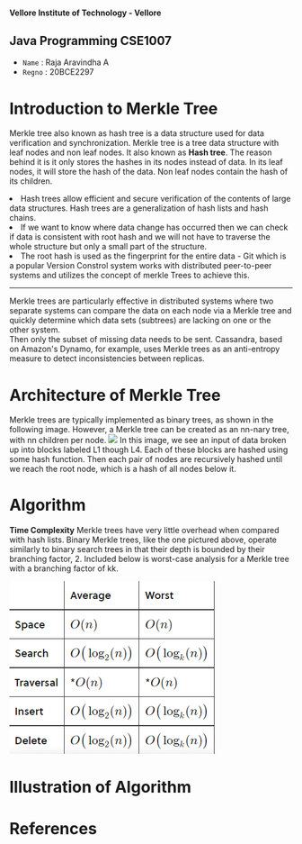 #### Vellore Institute of Technology - Vellore

## Java Programming CSE1007

- `Name` : Raja Aravindha A
- `Regno` : 20BCE2297

# Introduction to Merkle Tree

  Merkle tree also known as hash tree is a data structure used for data verification and synchronization. 
  Merkle tree is a tree data structure with leaf nodes and non leaf nodes. It also known as <b>Hash tree</b>.
  The reason behind it is it only stores the hashes in its nodes instead of data. In its leaf nodes, it will store the hash of the data. Non leaf nodes contain the hash of its children. 
  
  <li>Hash trees allow efficient and secure verification of the contents of large data structures. Hash trees are a generalization of hash lists and hash chains.
   <li>If we want to know where data change has occurred then we can check if data is consistent with root hash and we will not have to traverse the whole structure but only a small part of the structure.
<li>The root hash is used as the fingerprint for the entire data
  - Git which is a popular Version Constrol system works with distributed peer-to-peer systems and utilizes the concept of merkle Trees to achieve this.
    <hr>
  Merkle trees are particularly effective in distributed systems where two separate systems can compare the data on each node via a Merkle tree and quickly determine which data sets (subtrees) are lacking on one or the other system. <br>
    Then only the subset of missing data needs to be sent. Cassandra, based on Amazon's Dynamo, for example, uses Merkle trees as an anti-entropy measure to detect inconsistencies between replicas.
    
# Architecture of Merkle Tree
   Merkle trees are typically implemented as binary trees, as shown in the following image. However, a Merkle tree can be created as an nn-nary tree, with nn children per node.
<img src="https://upload.wikimedia.org/wikipedia/commons/thumb/9/95/Hash_Tree.svg/1920px-Hash_Tree.svg.png" />
In this image, we see an input of data broken up into blocks labeled L1 though L4. Each of these blocks are hashed using some hash function. Then each pair of nodes are recursively hashed until we reach the root node, which is a hash of all nodes below it.

  
 # Algorithm 
  **Time Complexity** 
  Merkle trees have very little overhead when compared with hash lists. Binary Merkle trees, like the one pictured above, operate similarly to binary search trees in that their depth is bounded by their branching factor, 2. Included below is worst-case analysis for a Merkle tree with a branching factor of kk.
  
  <img src = "./merkletreeTC.png" />
  
  
  
 # Illustration of Algorithm 
  
 # References
